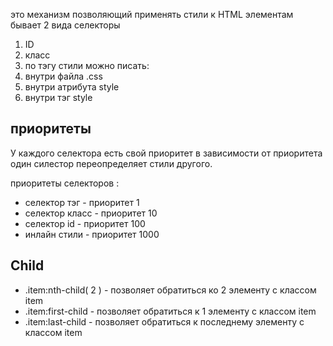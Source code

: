 это механизм позволяющий применять стили к HTML элементам 
бывает 2 вида селекторы 
1) ID 
2) класс
3) по тэгу
стили можно писать:
1) внутри файла .css
2) внутри атрибута style 
3) внутри тэг style 

## приоритеты
У каждого селектора есть свой приоритет в зависимости от приоритета один силестор переопределяет стили другого.

приоритеты селекторов :
- селектор тэг - приоритет 1 
- селектор класс - приоритет 10 
- селектор id - приоритет 100
- инлайн стили - приоритет 1000 

## Child 
- .item:nth-child( 2 ) - позволяет обратиться ко 2 элементу с классом item
- .item:first-child - позволяет обратиться к 1 элементу с классом item
-  .item:last-child - позволяет обратиться к последнему элементу с классом item
